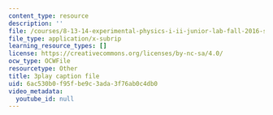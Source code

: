 ```yaml
---
content_type: resource
description: ''
file: /courses/8-13-14-experimental-physics-i-ii-junior-lab-fall-2016-spring-2017/6ac530b0f95fbe9c3ada3f76ab0c4db0_uyZkD_6fd9c.srt
file_type: application/x-subrip
learning_resource_types: []
license: https://creativecommons.org/licenses/by-nc-sa/4.0/
ocw_type: OCWFile
resourcetype: Other
title: 3play caption file
uid: 6ac530b0-f95f-be9c-3ada-3f76ab0c4db0
video_metadata:
  youtube_id: null
---
```

